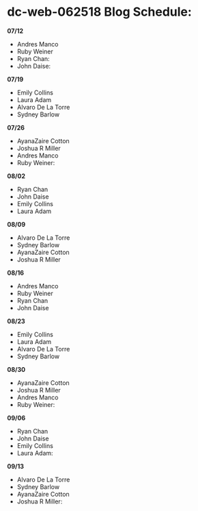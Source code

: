 # dc-web-062518 Blog Schedule:

**07/12**

* Andres Manco
* Ruby Weiner
* Ryan Chan:
* John Daise:

**07/19**

* Emily Collins
* Laura Adam
* Alvaro De La Torre
* Sydney Barlow

**07/26**

* AyanaZaire Cotton
* Joshua R Miller
* Andres Manco
* Ruby Weiner:

**08/02**

* Ryan Chan
* John Daise
* Emily Collins
* Laura Adam

**08/09**

* Alvaro De La Torre
* Sydney Barlow
* AyanaZaire Cotton
* Joshua R Miller

**08/16**

* Andres Manco
* Ruby Weiner
* Ryan Chan
* John Daise

**08/23**

* Emily Collins
* Laura Adam
* Alvaro De La Torre
* Sydney Barlow

**08/30**

* AyanaZaire Cotton
* Joshua R Miller
* Andres Manco
* Ruby Weiner:

**09/06**

* Ryan Chan
* John Daise
* Emily Collins
* Laura Adam:

**09/13**

* Alvaro De La Torre
* Sydney Barlow
* AyanaZaire Cotton
* Joshua R Miller:
